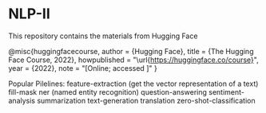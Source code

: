 # NLP-II

This repository contains the materials from Hugging Face

@misc{huggingfacecourse,
  author = {Hugging Face},
  title = {The Hugging Face Course, 2022},
  howpublished = "\url{https://huggingface.co/course}",
  year = {2022},
  note = "[Online; accessed <today>]"
}

Popular Pilelines:
  feature-extraction (get the vector representation of a text)
  fill-mask
  ner (named entity recognition)
  question-answering
  sentiment-analysis
  summarization
  text-generation
  translation
  zero-shot-classification
